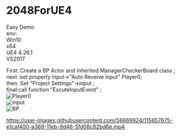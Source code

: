 # 2048ForUE4
Easy Demo  
env:  
Win10  
x64  
UE4 4.26.1  
VS2017  

First: Create a BP Actor and Inherited ManagerCheckerBoard class  ;  
next :set property input->"Auto Reveive input" Player0;  
then :Set "Project Settings"->input ;  
final:call function "ExcuteInputEvent" ;  
![Player0](https://user-images.githubusercontent.com/56669924/115658366-45a1ec80-a36b-11eb-9b06-a48ffca9c265.PNG)  
![input](https://user-images.githubusercontent.com/56669924/115658378-49357380-a36b-11eb-9b6a-06b0a9d79a81.PNG)  
![BP](https://user-images.githubusercontent.com/56669924/115658387-4b97cd80-a36b-11eb-9b4a-4e6f9e1edc7b.PNG)  



https://user-images.githubusercontent.com/56669924/115657675-e1caf400-a369-11eb-9d46-5fd08c82bd6e.mp4  



